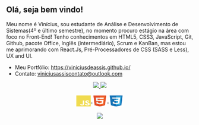 ## Olá, seja bem vindo!

<a>Meu nome é Vinícius, sou estudante de Análise e Desenvolvimento de Sistemas(4º e último semestre), no momento procuro estágio na área com foco no Front-End! Tenho conhecimentos em HTML5, CSS3, JavaScript, Git, Github, pacote Office, Inglês (intermediário), Scrum e KanBan, mas estou me aprimorando com React.Js, Pré-Processadores de CSS (SASS e Less), UX and UI. </a>

- Meu Portfólio: https://viniciusdeassis.github.io/
- Contato: viniciusassiscontato@outlook.com 


 <div align="center">
  <a href="https://github.com/ViniciusdeAssis">
  <img height="180em" src="https://github-readme-stats.vercel.app/api?username=ViniciusdeAssis&show_icons=true&theme=dark&include_all_commits=true&count_private=true"/>
  <img height="180em" src="https://github-readme-stats.vercel.app/api/top-langs/?username=ViniciusdeAssis&layout=compact&langs_count=7&theme=dark"/>
</div>
  
 <div align="center" style="display: inline_block"><br>
  <img align="center" alt="Vinicius-Js" height="30" width="40" src="https://raw.githubusercontent.com/devicons/devicon/master/icons/javascript/javascript-plain.svg">
  <img align="center" alt="Vinicius-HTML" height="30" width="40" src="https://raw.githubusercontent.com/devicons/devicon/master/icons/html5/html5-original.svg">
  <img align="center" alt="Vinicius-CSS" height="30" width="40" src="https://raw.githubusercontent.com/devicons/devicon/master/icons/css3/css3-original.svg">
 
</div>
<br>
<div align="center"> 
  <a href="https://www.linkedin.com/in/vin%C3%ADciusdeassis" target="_blank"><img src="https://img.shields.io/badge/-LinkedIn-%230077B5?style=for-the-badge&logo=linkedin&logoColor=white"></a> 
</div>
